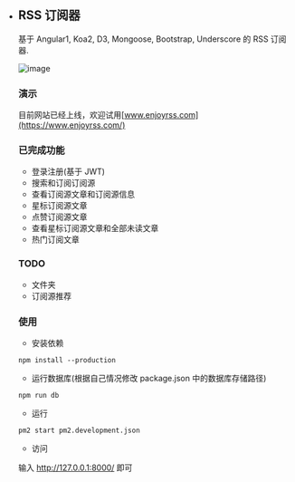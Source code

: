 - ## RSS 订阅器

  基于 Angular1, Koa2, D3, Mongoose, Bootstrap, Underscore 的 RSS 订阅器.

  ![image](https://raw.githubusercontent.com/ruiming/rss/master/public/img/preview.png)

  ### 演示

  目前网站已经上线，欢迎试用[www.enjoyrss.com](https://www.enjoyrss.com/)

  ### 已完成功能

  - 登录注册(基于 JWT)
  - 搜索和订阅订阅源
  - 查看订阅源文章和订阅源信息
  - 星标订阅源文章
  - 点赞订阅源文章
  - 查看星标订阅源文章和全部未读文章
  - 热门订阅文章

  ### TODO

  - 文件夹
  - 订阅源推荐

  ### 使用

  - 安装依赖

  ```
  npm install --production
  ```

  - 运行数据库(根据自己情况修改 package.json 中的数据库存储路径)

  ```
  npm run db
  ```

  - 运行

  ```
  pm2 start pm2.development.json
  ```

  - 访问

  输入 http://127.0.0.1:8000/ 即可

